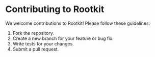 # Contributing to Rootkit

We welcome contributions to Rootkit! Please follow these guidelines:

1. Fork the repository.
2. Create a new branch for your feature or bug fix.
3. Write tests for your changes.
4. Submit a pull request.
